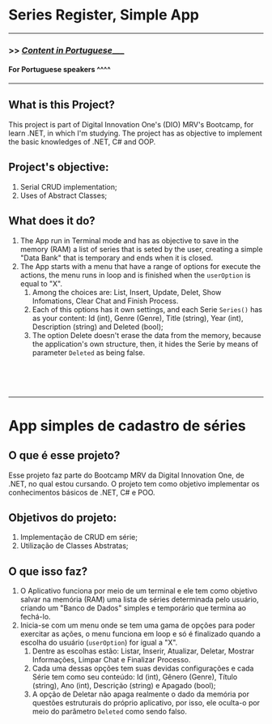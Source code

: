 # Series Register, Simple App
---
### >> [_Content in Portuguese____](#app-simples-de-cadastro-de-séries)

#### For Portuguese speakers ^^^^
---
## What is this Project?

This project is part of Digital Innovation One's (DIO) MRV's Bootcamp, for learn .NET, in which I'm studying.
The project has as objective to implement the basic knowledges of .NET, C# and OOP.

## Project's objective:
1. Serial CRUD implementation;
2. Uses of Abstract Classes;

## What does it do?
1. The App run in Terminal mode and has as objective to save in the memory (RAM) a list of series that is seted by the user, creating a simple "Data Bank" that is temporary and ends when it is closed.
2. The App starts with a menu that have a range of options for execute the actions, the menu runs in loop and is finished when the `userOption` is equal to "X".
   1. Among the choices are: List, Insert, Update, Delet, Show Infomations, Clear Chat and Finish Process.
   2. Each of this options has it own settings, and each Serie `Series()` has as your content: Id (int), Genre (Genre), Title (string), Year (int), Description (string) and Deleted (bool);
   3. The option Delete doesn't erase the data from the memory, because the application's own structure, then, it hides the Serie by means of parameter `Deleted` as being false. 

<br><br><br>

---

# App simples de cadastro de séries



## O que é esse projeto?

Esse projeto faz parte do Bootcamp MRV da Digital Innovation One, de .NET, no qual estou cursando.
O projeto tem como objetivo implementar os conhecimentos básicos de .NET, C# e POO.

## Objetivos do projeto:
1. Implementação de CRUD em série;
2. Utilização de Classes Abstratas;

## O que isso faz?
1. O Aplicativo funciona por meio de um terminal e ele tem como objetivo salvar na memória (RAM) uma lista de séries determinada pelo usuário, criando um "Banco de Dados" simples e temporário que termina ao fechá-lo.
2. Inicia-se com um menu onde se tem uma gama de opções para poder exercitar as ações, o menu funciona em loop e só é finalizado quando a escolha do usuário (`userOption`) for igual a "X".
   1. Dentre as escolhas estão: Listar, Inserir, Atualizar, Deletar, Mostrar Informações, Limpar Chat e Finalizar Processo.
   2. Cada uma dessas opções tem suas devidas configurações e cada Série tem como seu conteúdo: Id (int), Gênero (Genre), Título (string), Ano (int), Descrição (string) e Apagado (bool);
   3. A opção de Deletar não apaga realmente o dado da memória por questões estruturais do próprio aplicativo, por isso, ele oculta-o por meio do parâmetro `Deleted` como sendo falso.




